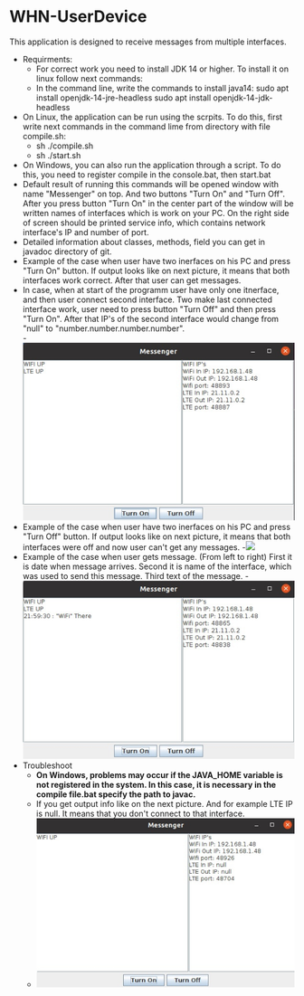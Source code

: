 # WHN-UserDevice
This application is designed to receive messages from multiple interfaces.

- Requirments:
  - For correct work you need to install JDK 14 or higher. To install it on linux follow next commands:
  - In the command line, write the commands to install java14:
    sudo apt install openjdk-14-jre-headless
    sudo apt install openjdk-14-jdk-headless
- On Linux, the application can be run using the scrpits. To do this, first write next commands in the command lime from directory with file compile.sh:
  - sh ./compile.sh
  - sh ./start.sh 
- On Windows, you can also run the application through a script. To do this, you need to register compile in the console.bat, then start.bat
- Default result of running this commands will be opened window with name "Messenger" on top. And two buttons "Turn On" and "Turn Off". After you press button "Turn On" in the center part of the window will be written names of interfaces which is work on your PC. On the right side of screen should be printed service info, which contains network interface's IP and number of port.
- Detailed information about classes, methods, field you can get in javadoc directory of git.
- Example of the case when user have two inerfaces on his PC and press "Turn On" button. If output looks like on next picture, it means that both interfaces work correct. After that user can get messages.
- In case, when at start of the programm user have only one itnerface, and then user connect second interface. Two make last connected interface work, user need to press button "Turn Off" and then press "Turn On". After that IP's of the second interface would change from "null" to "number.number.number.number".   
-![](readmeImages/bothUp.jpg)
- Example of the case when user have two inerfaces on his PC and press "Turn Off" button. If output looks like on next picture, it means that both interfaces were off and now user can't get any messages.
-![](readmeImages/bothOff.jpg)
- Example of the case when user gets message. (From left to right) First it is date when message arrives. Second it is name of the interface, which was used to send this message. Third text of the message.
-![](readmeImages/getMessage.jpg)
- Troubleshoot 
  - __On Windows, problems may occur if the JAVA_HOME variable is not registered in the system. In this case, it is necessary in the compile file.bat specify the path to javac.__
  - If you get output info like on the next picture. And for example LTE IP is null. It means that you don't connect to that interface.
  - ![](readmeImages/wifiUp.jpg)
